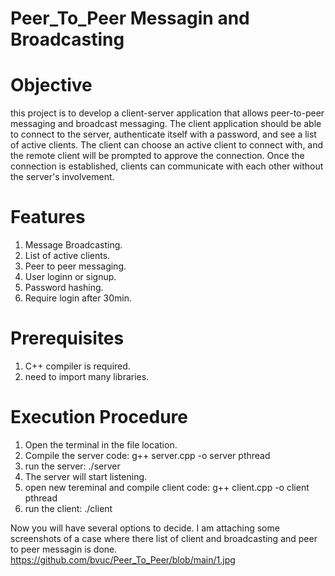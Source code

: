 # Peer_To_Peer Messagin and Broadcasting

# Objective
this project is to develop a client-server application that allows peer-to-peer messaging and broadcast messaging. The client application should be able to connect to the server, authenticate itself with a password, and see a list of active clients. The client can choose an active client to connect with, and the remote client will be prompted to approve the connection. Once the connection is established, clients can communicate with each other without the server's involvement.

# Features
1. Message Broadcasting.
2. List of active clients.
3. Peer to peer messaging.
4. User loginn or signup.
5. Password hashing.
6. Require login after 30min.

# Prerequisites
1. C++ compiler is required.
2. need to import many libraries.

# Execution Procedure
1. Open the terminal in the file location.
2. Compile the server code: g++ server.cpp -o server pthread
3. run the server: ./server
4. The server will start listening.
5. open new tereminal and compile client code: g++ client.cpp -o client pthread
6. run the client: ./client

Now you will have several options to decide. I am attaching some screenshots of a case where there list of client and broadcasting and peer to peer messagin is done.
https://github.com/bvuc/Peer_To_Peer/blob/main/1.jpg
